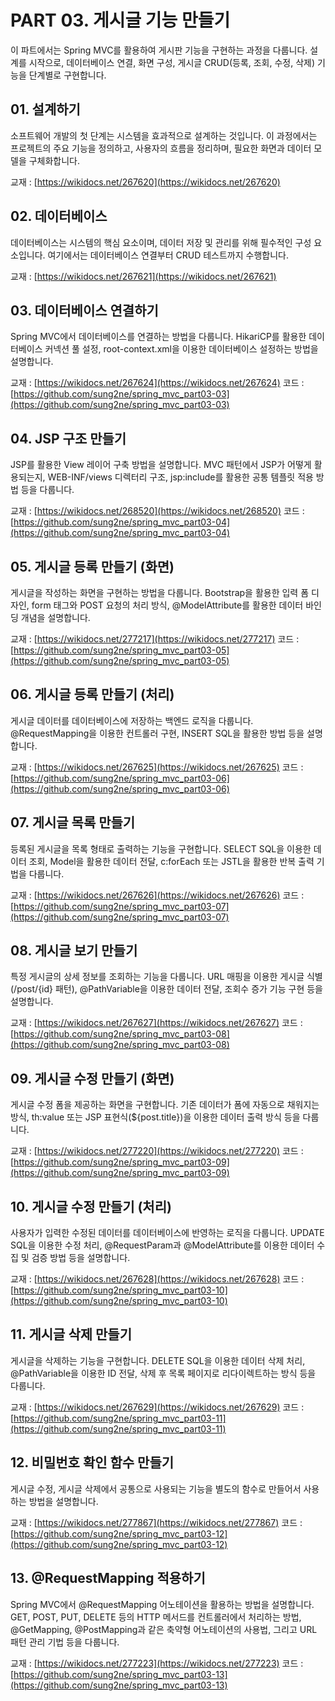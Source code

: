 # PART 03. 게시글 기능 만들기

이 파트에서는 Spring MVC를 활용하여 게시판 기능을 구현하는 과정을 다룹니다.
설계를 시작으로, 데이터베이스 연결, 화면 구성, 게시글 CRUD(등록, 조회, 수정, 삭제) 기능을 단계별로 구현합니다.

## 01. 설계하기

소프트웨어 개발의 첫 단계는 시스템을 효과적으로 설계하는 것입니다. 이 과정에서는 프로젝트의 주요 기능을 정의하고, 사용자의 흐름을 정리하며, 필요한 화면과 데이터 모델을 구체화합니다.

교재 : [https://wikidocs.net/267620](https://wikidocs.net/267620)

## 02. 데이터베이스

데이터베이스는 시스템의 핵심 요소이며, 데이터 저장 및 관리를 위해 필수적인 구성 요소입니다. 여기에서는 데이터베이스 연결부터 CRUD 테스트까지 수행합니다.

교재 : [https://wikidocs.net/267621](https://wikidocs.net/267621)

## 03. 데이터베이스 연결하기

Spring MVC에서 데이터베이스를 연결하는 방법을 다룹니다. HikariCP를 활용한 데이터베이스 커넥션 풀 설정, root-context.xml을 이용한 데이터베이스 설정하는 방법을 설명합니다.

교재 : [https://wikidocs.net/267624](https://wikidocs.net/267624)
코드 : [https://github.com/sung2ne/spring_mvc_part03-03](https://github.com/sung2ne/spring_mvc_part03-03)

## 04. JSP 구조 만들기

JSP를 활용한 View 레이어 구축 방법을 설명합니다. MVC 패턴에서 JSP가 어떻게 활용되는지, WEB-INF/views 디렉터리 구조, jsp:include를 활용한 공통 템플릿 적용 방법 등을 다룹니다.

교재 : [https://wikidocs.net/268520](https://wikidocs.net/268520)
코드 : [https://github.com/sung2ne/spring_mvc_part03-04](https://github.com/sung2ne/spring_mvc_part03-04)

## 05. 게시글 등록 만들기 (화면)

게시글을 작성하는 화면을 구현하는 방법을 다룹니다. Bootstrap을 활용한 입력 폼 디자인, form 태그와 POST 요청의 처리 방식, @ModelAttribute를 활용한 데이터 바인딩 개념을 설명합니다.

교재 : [https://wikidocs.net/277217](https://wikidocs.net/277217)
코드 : [https://github.com/sung2ne/spring_mvc_part03-05](https://github.com/sung2ne/spring_mvc_part03-05)

## 06. 게시글 등록 만들기 (처리)

게시글 데이터를 데이터베이스에 저장하는 백엔드 로직을 다룹니다. @RequestMapping을 이용한 컨트롤러 구현, INSERT SQL을 활용한 방법 등을 설명합니다.

교재 : [https://wikidocs.net/267625](https://wikidocs.net/267625)
코드 : [https://github.com/sung2ne/spring_mvc_part03-06](https://github.com/sung2ne/spring_mvc_part03-06)

## 07. 게시글 목록 만들기

등록된 게시글을 목록 형태로 출력하는 기능을 구현합니다. SELECT SQL을 이용한 데이터 조회, Model을 활용한 데이터 전달, c:forEach 또는 JSTL을 활용한 반복 출력 기법을 다룹니다.

교재 : [https://wikidocs.net/267626](https://wikidocs.net/267626)
코드 : [https://github.com/sung2ne/spring_mvc_part03-07](https://github.com/sung2ne/spring_mvc_part03-07)

## 08. 게시글 보기 만들기

특정 게시글의 상세 정보를 조회하는 기능을 다룹니다. URL 매핑을 이용한 게시글 식별 (/post/{id} 패턴), @PathVariable을 이용한 데이터 전달, 조회수 증가 기능 구현 등을 설명합니다.

교재 : [https://wikidocs.net/267627](https://wikidocs.net/267627)
코드 : [https://github.com/sung2ne/spring_mvc_part03-08](https://github.com/sung2ne/spring_mvc_part03-08)

## 09. 게시글 수정 만들기 (화면)

게시글 수정 폼을 제공하는 화면을 구현합니다. 기존 데이터가 폼에 자동으로 채워지는 방식, th:value 또는 JSP 표현식(${post.title})을 이용한 데이터 출력 방식 등을 다룹니다.

교재 : [https://wikidocs.net/277220](https://wikidocs.net/277220)
코드 : [https://github.com/sung2ne/spring_mvc_part03-09](https://github.com/sung2ne/spring_mvc_part03-09)

## 10. 게시글 수정 만들기 (처리)

사용자가 입력한 수정된 데이터를 데이터베이스에 반영하는 로직을 다룹니다. UPDATE SQL을 이용한 수정 처리, @RequestParam과 @ModelAttribute를 이용한 데이터 수집 및 검증 방법 등을 설명합니다.

교재 : [https://wikidocs.net/267628](https://wikidocs.net/267628)
코드 : [https://github.com/sung2ne/spring_mvc_part03-10](https://github.com/sung2ne/spring_mvc_part03-10)

## 11. 게시글 삭제 만들기

게시글을 삭제하는 기능을 구현합니다. DELETE SQL을 이용한 데이터 삭제 처리, @PathVariable을 이용한 ID 전달, 삭제 후 목록 페이지로 리다이렉트하는 방식 등을 다룹니다.

교재 : [https://wikidocs.net/267629](https://wikidocs.net/267629)
코드 : [https://github.com/sung2ne/spring_mvc_part03-11](https://github.com/sung2ne/spring_mvc_part03-11)

## 12. 비밀번호 확인 함수 만들기

게시글 수정, 게시글 삭제에서 공통으로 사용되는 기능을 별도의 함수로 만들어서 사용하는 방법을 설명합니다.

교재 : [https://wikidocs.net/277867](https://wikidocs.net/277867)
코드 : [https://github.com/sung2ne/spring_mvc_part03-12](https://github.com/sung2ne/spring_mvc_part03-12)

## 13. @RequestMapping 적용하기

Spring MVC에서 @RequestMapping 어노테이션을 활용하는 방법을 설명합니다. GET, POST, PUT, DELETE 등의 HTTP 메서드를 컨트롤러에서 처리하는 방법, @GetMapping, @PostMapping과 같은 축약형 어노테이션의 사용법, 그리고 URL 패턴 관리 기법 등을 다룹니다.

교재 : [https://wikidocs.net/277223](https://wikidocs.net/277223)
코드 : [https://github.com/sung2ne/spring_mvc_part03-13](https://github.com/sung2ne/spring_mvc_part03-13)